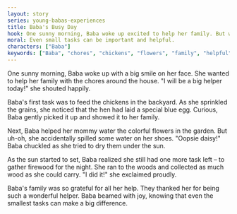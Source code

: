 ```yaml
---
layout: story
series: young-babas-experiences
title: Baba's Busy Day
hook: One sunny morning, Baba woke up excited to help her family. But will she finish all her chores in time?
moral: Even small tasks can be important and helpful.
characters: ["Baba"]
keywords: ["Baba", "chores", "chickens", "flowers", "family", "helpful", "gratitude", "colorful", "sunny", "curiosity", "proud", "special"]
---
```


One sunny morning, Baba woke up with a big smile on her face. She wanted to help her family with the chores around the house. "I will be a big helper today!" she shouted happily.

Baba's first task was to feed the chickens in the backyard. As she sprinkled the grains, she noticed that the hen had laid a special blue egg. Curious, Baba gently picked it up and showed it to her family.

Next, Baba helped her mommy water the colorful flowers in the garden. But uh-oh, she accidentally spilled some water on her shoes. "Oopsie daisy!" Baba chuckled as she tried to dry them under the sun.

As the sun started to set, Baba realized she still had one more task left – to gather firewood for the night. She ran to the woods and collected as much wood as she could carry. "I did it!" she exclaimed proudly.

Baba's family was so grateful for all her help. They thanked her for being such a wonderful helper. Baba beamed with joy, knowing that even the smallest tasks can make a big difference.
